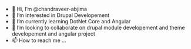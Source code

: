 - 👋 Hi, I’m @chandraveer-abjima
- 👀 I’m interested in Drupal Developement
- 🌱 I’m currently learning DotNet Core and Angular
- 💞️ I’m looking to collaborate on drupal module developement and theme developement and angular project
- 📫 How to reach me ...

<!---
chandraveer-abjima/chandraveer-abjima is a ✨ special ✨ repository because its `README.md` (this file) appears on your GitHub profile.
You can click the Preview link to take a look at your changes.
--->
